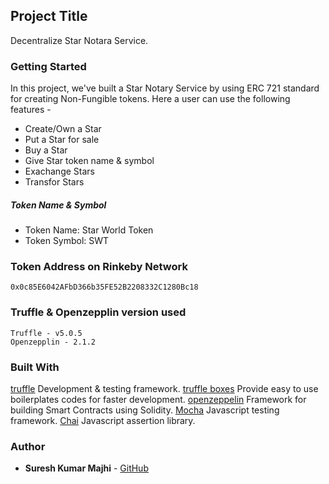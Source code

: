## Project Title
Decentralize Star Notara Service. 

### Getting Started
In this project, we've built a Star Notary Service by using ERC 721 standard for creating Non-Fungible tokens. Here a user can use the following features -

- Create/Own a Star
- Put a Star for sale 
- Buy a Star
- Give Star token name & symbol
- Exachange Stars
- Transfor Stars 

##### Token Name & Symbol
- Token Name: Star World Token
- Token Symbol: SWT

### Token Address on Rinkeby Network
    0x0c85E6042AFbD366b35FE52B2208332C1280Bc18
    
### Truffle & Openzepplin version used
    Truffle - v5.0.5
    Openzepplin - 2.1.2
    
### Built With 
[truffle](https://truffleframework.com/) Development & testing framework.
[truffle boxes](https://truffleframework.com/boxes) Provide easy to use boilerplates codes for faster development.
[openzeppelin](https://openzeppelin.org/) Framework for building Smart Contracts using Solidity.
[Mocha](https://mochajs.org/) Javascript testing framework.
[Chai](https://www.chaijs.com/) Javascript assertion library.
    
### Author
* **Suresh Kumar Majhi** - [GitHub](https://github.com/mi6crazyheart)    
